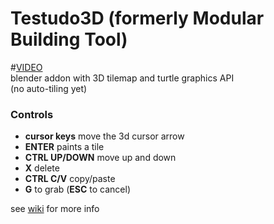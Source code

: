 # Testudo3D (formerly Modular Building Tool)
#[VIDEO](https://www.youtube.com/watch?v=4p2CRIq-Aa0)  
blender addon with 3D tilemap and turtle graphics API  
(no auto-tiling yet)  

### Controls
* __cursor keys__ move the 3d cursor arrow
* __ENTER__ paints a tile
* __CTRL UP/DOWN__ move up and down
* __X__ delete
* __CTRL C/V__ copy/paste
* __G__ to grab (__ESC__ to cancel)

see [wiki](https://github.com/alcornwill/modular_building_tool/wiki) for more info